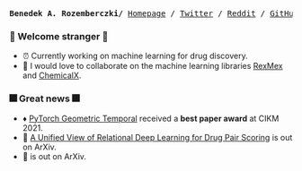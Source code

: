 <p><pre align="center">
<strong>Benedek A. Rozemberczki/</strong> <a href="">Homepage</a> / <a href="https://twitter.com/benedekrozemberczki">Twitter</a> / <a href="https://www.reddit.com/user/benitorosenberg/submitted/?sort=top">Reddit</a> / <a href="https://github.com/benedekrozemberczki">GitHub</a> / <a href="https://scholar.google.com/citations?user=pa8DvbkAAAAJ&hl=en&oi=ao">Google Scholar</a></pre></p>

### :sparkler: Welcome stranger :sparkler:
- :alarm_clock: Currently working on machine learning for drug discovery.
- :robot: I would love to collaborate on the machine learning libraries [RexMex](https://github.com/benedekrozemberczki/pytorch_geometric_temporal) and  [ChemicalX](https://github.com/benedekrozemberczki/pytorch_geometric_temporal).

### :fireworks: Great news :fireworks:
- :diamonds: [PyTorch Geometric Temporal](https://arxiv.org/abs/2104.07788) received a **best paper award** at CIKM 2021.
- :crystal_ball: [A Unified View of Relational Deep Learning for Drug Pair Scoring](https://arxiv.org/abs/2111.02916) is out on ArXiv.
- :crystal_ball: []() is out on ArXiv.
